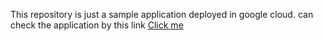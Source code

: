 This repository is just a sample application deployed in google cloud.
can check the application by this link
<a href="mahesh-198811.appspot.com" target="_blank">Click me</a>

